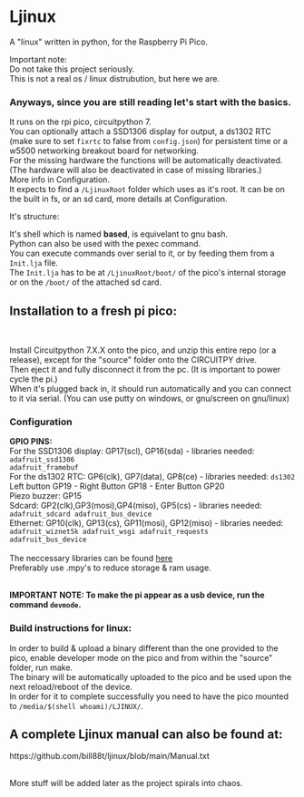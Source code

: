 # Ljinux
A "linux" written in python, for the Raspberry Pi Pico.<br />

Important note:<br />
Do not take this project seriously.<br />
This is not a real os / linux distrubution, but here we are.<br />

<h3>Anyways, since you are still reading let's start with the basics.</h3>
It runs on the rpi pico, circuitpython 7.<br />
You can optionally attach a SSD1306 display for output, a ds1302 RTC (make sure to set <code>fixrtc</code> to false from <code>config.json</code>) for persistent time or a w5500 networking breakout board for networking.<br />
For the missing hardware the functions will be automatically deactivated. (The hardware will also be deactivated in case of missing libraries.)<br />
More info in Configuration.<br />
It expects to find a <code>/LjinuxRoot</code> folder which uses as it's root. It can be on the built in fs, or an sd card, more details at Configuration.<br />

It's structure:<br />

It's shell which is named <b>based</b>, is equivelant to gnu bash.<br />Python can also be used with the pexec command.<br />
You can execute commands over serial to it, or by feeding them from a <code>Init.lja</code> file.<br />
The <code>Init.lja</code> has to be at <code>/LjinuxRoot/boot/</code> of the pico's internal storage or on the <code>/boot/</code> of the attached sd card.<br />

<h2>Installation to a fresh pi pico:</h2><br />

Install Circuitpython 7.X.X onto the pico, and unzip this entire repo (or a release), except for the "source" folder onto the CIRCUITPY drive.<br />
Then eject it and fully disconnect it from the pc. (It is important to power cycle the pi.)<br />
When it's plugged back in, it should run automatically and you can connect to it via serial. (You can use putty on windows, or gnu/screen on gnu/linux)

<h3>Configuration</h3>

<b>GPIO PINS:</b><br />
For the SSD1306 display: GP17(scl), GP16(sda) - libraries needed: <code>adafruit_ssd1306 adafruit_framebuf</code><br />
For the ds1302 RTC: GP6(clk), GP7(data), GP8(ce) - libraries needed: <code>ds1302</code><br />
Left button GP19 - Right Button GP18 - Enter Button GP20<br />
Piezo buzzer: GP15<br />
Sdcard: GP2(clk),GP3(mosi),GP4(miso), GP5(cs) - libraries needed: <code>adafruit_sdcard adafruit_bus_device</code><br />
Ethernet: GP10(clk), GP13(cs), GP11(mosi), GP12(miso) - libraries needed: <code>adafruit_wiznet5k adafruit_wsgi adafruit_requests adafruit_bus_device</code><br /><br />
The neccessary libraries can be found [here](https://github.com/adafruit/Adafruit_CircuitPython_Bundle/releases)<br />
Preferably use .mpy's to reduce storage & ram usage.<br /><br />

<b>IMPORTANT NOTE: To make the pi appear as a usb device, run the command <code>devmode</code>.</b><br />

<h3>Build instructions for linux:</h3>

In order to build & upload a binary different than the one provided to the pico, enable developer mode on the pico and from within the "source" folder, run make.<br />
The binary will be automatically uploaded to the pico and be used upon the next reload/reboot of the device.<br />
In order for it to complete successfully you need to have the pico mounted to <code>/media/$(shell whoami)/LJINUX/</code>.

<h2>A complete Ljinux manual can also be found at:</h2>
https://github.com/bill88t/ljinux/blob/main/Manual.txt<br /><br />

More stuff will be added later as the project spirals into chaos.
